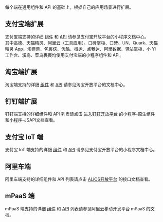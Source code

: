 每个端在通用组件和 API 的基础上，根据自己的应用场景进行扩展。

## 支付宝端扩展
支付宝端支持的详细 [组件](https://opendocs.alipay.com/mini/component) 和 [API](https://opendocs.alipay.com/mini/api) 请参见支付宝开放平台的小程序文档中心。<br />其中高德、天猫精灵、阿里云（工具应用）、口碑掌柜、口碑、UN、Quark、天猫精灵 App、淘票票、包裹侠、优酷、橙运、点我达、阿里数据、驿站掌柜、小 Yi 工作台、溪鸟、菜鸟裹裹均使用支付宝端的小程序组件和 API。

## 淘宝端扩展
淘宝端支持的详细 [组件](https://miniapp.open.taobao.com/docV3.htm?docId=117213&docType=1&tag=dev) 和 [API](https://miniapp.open.taobao.com/docV3.htm?docId=119062&docType=1&tag=dev) 请参见淘宝开放平台的文档中心。

## 钉钉端扩展
钉钉端支持的详细组件和 API 列表请点击 [进入钉钉开放平台](https://open-doc.dingtalk.com/microapp/dev) 的小程序-原生组件和小程序-JSAPI文档查看。

## 支付宝 IoT 端
支付宝 IoT 端支持的详细 [组件](https://opendocs.alipay.com/mini/multi-platform/vh69pt) 和 [API](https://opendocs.alipay.com/mini/multi-platform/iftqqu) 请参见支付宝开放平台的小程序文档中心。

## 阿里车端
阿里车端支持的详细组件和 API 列表请点击 [ALiOS开放平台](https://miniapp.alios.cn/#/document/info?path=%E6%8E%A5%E5%8F%A3%E6%96%87%E6%A1%A3/%E5%AE%B9%E5%99%A8%E8%83%BD%E5%8A%9B/%E7%AE%80%E8%BF%B0) 的接口文档查看。

## mPaaS 端
mPaaS 端支持的详细 [组件](https://help.aliyun.com/document_detail/117641.html?spm=a2c4g.11186623.6.1090.506a5d48YYyEze) 和 [API](https://help.aliyun.com/document_detail/67575.html?spm=a2c4g.11186623.6.1161.151c5f4a57hHOL) 列表请参见阿里云移动开发平台 mPaaS 的文档。
